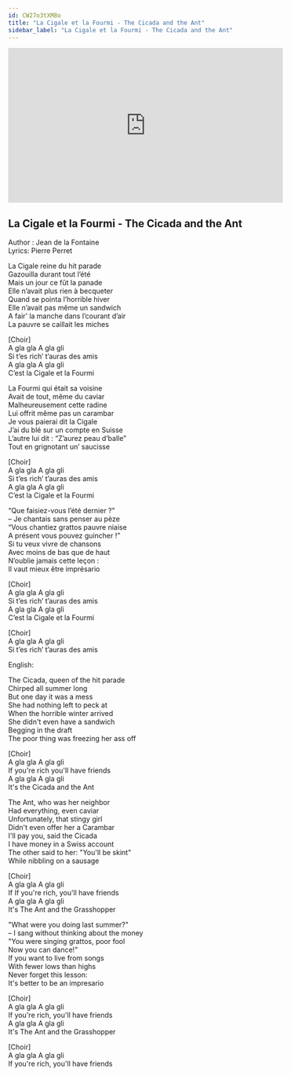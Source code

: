 ```yaml
---
id: CW27o3tXM8o
title: "La Cigale et la Fourmi - The Cicada and the Ant"
sidebar_label: "La Cigale et la Fourmi - The Cicada and the Ant"
---
```


<div class="video-float-container">
  <iframe
    width="560"
    height="315"
    src="https://www.youtube.com/embed/CW27o3tXM8o"
    title="YouTube video player"
    frameborder="0"
    allow="accelerometer; autoplay; clipboard-write; encrypted-media; gyroscope; picture-in-picture; web-share"
    referrerpolicy="strict-origin-when-cross-origin"
    allowfullscreen
  ></iframe>
</div>

## La Cigale et la Fourmi - The Cicada and the Ant

Author : Jean de la Fontaine  
Lyrics: Pierre Perret

La Cigale reine du hit parade  
Gazouilla durant tout l’été  
Mais un jour ce fût la panade  
Elle n’avait plus rien à becqueter  
Quand se pointa l’horrible hiver  
Elle n’avait pas même un sandwich  
A fair’ la manche dans l’courant d’air  
La pauvre se caillait les miches

[Choir]  
A gla gla A gla gli  
Si t’es rich’ t’auras des amis  
A gla gla A gla gli  
C’est la Cigale et la Fourmi

La Fourmi qui était sa voisine  
Avait de tout, même du caviar  
Malheureusement cette radine  
Lui offrit même pas un carambar  
Je vous paierai dit la Cigale  
J’ai du blé sur un compte en Suisse  
L’autre lui dit : “Z’aurez peau d’balle”  
Tout en grignotant un’ saucisse

[Choir]  
A gla gla A gla gli  
Si t’es rich’ t’auras des amis  
A gla gla A gla gli  
C’est la Cigale et la Fourmi

“Que faisiez-vous l’été dernier ?”  
– Je chantais sans penser au pèze  
“Vous chantiez grattos pauvre niaise  
A présent vous pouvez guincher !”  
Si tu veux vivre de chansons  
Avec moins de bas que de haut  
N’oublie jamais cette leçon :  
Il vaut mieux être imprésario

[Choir]  
A gla gla A gla gli  
Si t’es rich’ t’auras des amis  
A gla gla A gla gli  
C’est la Cigale et la Fourmi

[Choir]  
A gla gla A gla gli  
Si t’es rich’ t’auras des amis

English:

The Cicada, queen of the hit parade  
Chirped all summer long  
But one day it was a mess  
She had nothing left to peck at  
When the horrible winter arrived  
She didn't even have a sandwich  
Begging in the draft  
The poor thing was freezing her ass off

[Choir]  
A gla gla A gla gli  
If you're rich you'll have friends  
A gla gla A gla gli  
It's the Cicada and the Ant

The Ant, who was her neighbor  
Had everything, even caviar  
Unfortunately, that stingy girl  
Didn't even offer her a Carambar  
I'll pay you, said the Cicada  
I have money in a Swiss account  
The other said to her: "You'll be skint"  
While nibbling on a sausage

[Choir]  
A gla gla A gla gli  
If If you're rich, you'll have friends  
A gla gla A gla gli  
It's The Ant and the Grasshopper

"What were you doing last summer?"  
– I sang without thinking about the money  
"You were singing grattos, poor fool  
Now you can dance!"  
If you want to live from songs  
With fewer lows than highs  
Never forget this lesson:  
It's better to be an impresario

[Choir]  
A gla gla A gla gli  
If you're rich, you'll have friends  
A gla gla A gla gli  
It's The Ant and the Grasshopper

[Choir]  
A gla gla A gla gli  
If you're rich, you'll have friends
